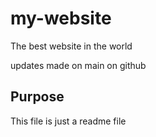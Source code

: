 # my-website

The best website in the world

updates made on main on github

## Purpose

This file is just a readme file
